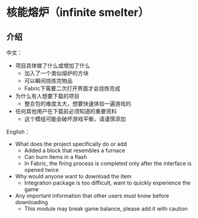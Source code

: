 # 核能熔炉（infinite smelter）

## 介绍

中文：

- 项目具体做了什么或增加了什么
  - 加入了一个类似熔炉的方块
  - 可以瞬间烧炼完物品
  - Fabric下需要二次打开界面才会烧炼完成
- 为什么有人想要下载的项目
  - 整合包的难度太大，想要快速体验一遍游戏的
- 任何其他用户在下载前必须知道的重要资料
  - 这个模组可能会破坏游戏平衡，请谨慎添加



English：

- What does the project specifically do or add
  - Added a block that resembles a furnace
  - Can burn items in a flash
  - In Fabric, the firing process is completed only after the interface is opened twice
- Why would anyone want to download the item
  - Integration package is too difficult, want to quickly experience the game
- Any important information that other users must know before downloading
  - This module may break game balance, please add it with caution